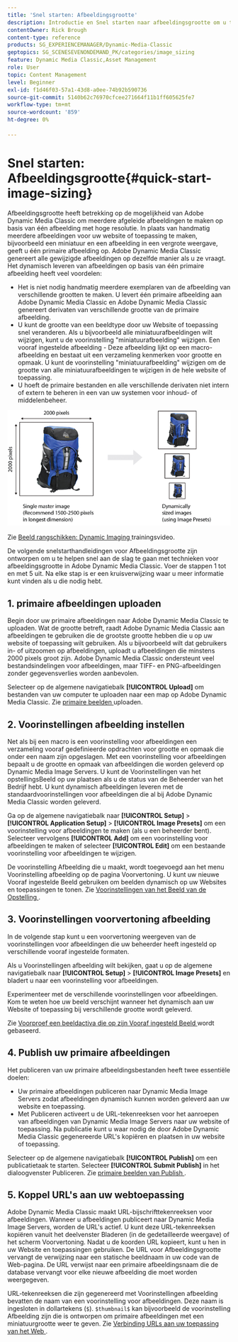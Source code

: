 ```yaml
---
title: 'Snel starten: Afbeeldingsgrootte'
description: Introductie en Snel starten naar afbeeldingsgrootte om u te helpen snel aan de slag te gaan met technieken voor afbeeldingsgrootte in Adobe Dynamic Media Classic.
contentOwner: Rick Brough
content-type: reference
products: SG_EXPERIENCEMANAGER/Dynamic-Media-Classic
geptopics: SG_SCENESEVENONDEMAND_PK/categories/image_sizing
feature: Dynamic Media Classic,Asset Management
role: User
topic: Content Management
level: Beginner
exl-id: f1d46f03-57a1-43d8-a0ee-74b92b590736
source-git-commit: 5140b62c76970cfcee271664f11b1ff605625fe7
workflow-type: tm+mt
source-wordcount: '859'
ht-degree: 0%

---
```


# Snel starten: Afbeeldingsgrootte{#quick-start-image-sizing}

Afbeeldingsgrootte heeft betrekking op de mogelijkheid van Adobe Dynamic Media Classic om meerdere afgeleide afbeeldingen te maken op basis van één afbeelding met hoge resolutie. In plaats van handmatig meerdere afbeeldingen voor uw website of toepassing te maken, bijvoorbeeld een miniatuur en een afbeelding in een vergrote weergave, geeft u één primaire afbeelding op. Adobe Dynamic Media Classic genereert alle gewijzigde afbeeldingen op dezelfde manier als u ze vraagt. Het dynamisch leveren van afbeeldingen op basis van één primaire afbeelding heeft veel voordelen:

* Het is niet nodig handmatig meerdere exemplaren van de afbeelding van verschillende grootten te maken. U levert één primaire afbeelding aan Adobe Dynamic Media Classic en Adobe Dynamic Media Classic genereert derivaten van verschillende grootte van de primaire afbeelding.
* U kunt de grootte van een beeldtype door uw Website of toepassing snel veranderen. Als u bijvoorbeeld alle miniatuurafbeeldingen wilt wijzigen, kunt u de voorinstelling &quot;miniatuurafbeelding&quot; wijzigen. Een vooraf ingestelde afbeelding - Deze afbeelding lijkt op een macro-afbeelding en bestaat uit een verzameling kenmerken voor grootte en opmaak. U kunt de voorinstelling &quot;miniatuurafbeelding&quot; wijzigen om de grootte van alle miniatuurafbeeldingen te wijzigen in de hele website of toepassing.
* U hoeft de primaire bestanden en alle verschillende derivaten niet intern of extern te beheren in een van uw systemen voor inhoud- of middelenbeheer.

![ u kunt veelvoudige afgeleide beelden bij verschillende grootte van het zelfde high-resolution primaire dossier tot stand brengen.](/help/using/assets/is_derivative_sizes_popup.png)

Zie [ Beeld rangschikken: Dynamic Imaging ](https://s7d5.scene7.com/s7viewers/html5/VideoViewer.html?videoserverurl=https://s7d5.scene7.com/is/content/&amp;emailurl=https://s7d5.scene7.com/s7/emailFriend&amp;serverUrl=https://s7d5.scene7.com/is/image/&amp;config=Scene7SharedAssets/Universal_HTML5_Video&amp;contenturl=https://s7d5.scene7.com/skins/&amp;asset=S7tutorials/557_Image%20Sizing_converted%20renamed_Dynamic%20Imaging-AVS) trainingsvideo.

De volgende snelstarthandleidingen voor Afbeeldingsgrootte zijn ontworpen om u te helpen snel aan de slag te gaan met technieken voor afbeeldingsgrootte in Adobe Dynamic Media Classic. Voer de stappen 1 tot en met 5 uit. Na elke stap is er een kruisverwijzing waar u meer informatie kunt vinden als u die nodig hebt.

## 1. primaire afbeeldingen uploaden

Begin door uw primaire afbeeldingen naar Adobe Dynamic Media Classic te uploaden. Wat de grootte betreft, raadt Adobe Dynamic Media Classic aan afbeeldingen te gebruiken die de grootste grootte hebben die u op uw website of toepassing wilt gebruiken. Als u bijvoorbeeld wilt dat gebruikers in- of uitzoomen op afbeeldingen, uploadt u afbeeldingen die minstens 2000 pixels groot zijn. Adobe Dynamic Media Classic ondersteunt veel bestandsindelingen voor afbeeldingen, maar TIFF- en PNG-afbeeldingen zonder gegevensverlies worden aanbevolen.

Selecteer op de algemene navigatiebalk **[!UICONTROL Upload]** om bestanden van uw computer te uploaden naar een map op Adobe Dynamic Media Classic. Zie [ primaire beelden ](uploading-master-images.md#uploading_master_images) uploaden.

## 2. Voorinstellingen afbeelding instellen

Net als bij een macro is een voorinstelling voor afbeeldingen een verzameling vooraf gedefinieerde opdrachten voor grootte en opmaak die onder een naam zijn opgeslagen. Met een voorinstelling voor afbeeldingen bepaalt u de grootte en opmaak van afbeeldingen die worden geleverd op Dynamic Media Image Servers. U kunt de Voorinstellingen van het opstellingsBeeld op uw plaatsen als u de status van de Beheerder van het Bedrijf hebt. U kunt dynamisch afbeeldingen leveren met de standaardvoorinstellingen voor afbeeldingen die al bij Adobe Dynamic Media Classic worden geleverd.

Ga op de algemene navigatiebalk naar **[!UICONTROL Setup]** > **[!UICONTROL Application Setup]** > **[!UICONTROL Image Presets]** om een voorinstelling voor afbeeldingen te maken (als u een beheerder bent). Selecteer vervolgens **[!UICONTROL Add]** om een voorinstelling voor afbeeldingen te maken of selecteer **[!UICONTROL Edit]** om een bestaande voorinstelling voor afbeeldingen te wijzigen.

De voorinstelling Afbeelding die u maakt, wordt toegevoegd aan het menu Voorinstelling afbeelding op de pagina Voorvertoning. U kunt uw nieuwe Vooraf ingestelde Beeld gebruiken om beelden dynamisch op uw Websites en toepassingen te tonen. Zie [ Voorinstellingen van het Beeld van de Opstelling ](setting-image-presets.md#setting_up_image_presets).

## 3. Voorinstellingen voorvertoning afbeelding

In de volgende stap kunt u een voorvertoning weergeven van de voorinstellingen voor afbeeldingen die uw beheerder heeft ingesteld op verschillende vooraf ingestelde formaten.

Als u Voorinstellingen afbeelding wilt bekijken, gaat u op de algemene navigatiebalk naar **[!UICONTROL Setup]** > **[!UICONTROL Image Presets]** en bladert u naar een voorinstelling voor afbeeldingen.

Experimenteer met de verschillende voorinstellingen voor afbeeldingen. Kom te weten hoe uw beeld verschijnt wanneer het dynamisch aan uw Website of toepassing bij verschillende grootte wordt geleverd.

Zie [ Voorproef een beeldactiva die op zijn Vooraf ingesteld Beeld ](previewing-asset.md#previewing_an_image_asset_based_on_its_image_preset) wordt gebaseerd.

## 4. Publish uw primaire afbeeldingen

Het publiceren van uw primaire afbeeldingsbestanden heeft twee essentiële doelen:

* Uw primaire afbeeldingen publiceren naar Dynamic Media Image Servers zodat afbeeldingen dynamisch kunnen worden geleverd aan uw website en toepassing.
* Met Publiceren activeert u de URL-tekenreeksen voor het aanroepen van afbeeldingen van Dynamic Media Image Servers naar uw website of toepassing. Na publicatie kunt u waar nodig de door Adobe Dynamic Media Classic gegenereerde URL&#39;s kopiëren en plaatsen in uw website of toepassing.

Selecteer op de algemene navigatiebalk **[!UICONTROL Publish]** om een publicatietaak te starten. Selecteer **[!UICONTROL Submit Publish]** in het dialoogvenster Publiceren. Zie [ primaire beelden van Publish ](publishing-master-images.md#publishing_master_images).

## 5. Koppel URL&#39;s aan uw webtoepassing

Adobe Dynamic Media Classic maakt URL-bijschrifttekenreeksen voor afbeeldingen. Wanneer u afbeeldingen publiceert naar Dynamic Media Image Servers, worden de URL&#39;s actief. U kunt deze URL-tekenreeksen kopiëren vanuit het deelvenster Bladeren (in de gedetailleerde weergave) of het scherm Voorvertoning. Nadat u de koorden URL kopieert, kunt u hen in uw Website en toepassingen gebruiken. De URL voor Afbeeldingsgrootte vervangt de verwijzing naar een statische beeldnaam in uw code van de Web-pagina. De URL verwijst naar een primaire afbeeldingsnaam die de database vervangt voor elke nieuwe afbeelding die moet worden weergegeven.

URL-tekenreeksen die zijn gegenereerd met Voorinstellingen afbeelding bevatten de naam van een voorinstelling voor afbeeldingen. Deze naam is ingesloten in dollartekens (`$`). `$thumbnail$` kan bijvoorbeeld de voorinstelling Afbeelding zijn die is ontworpen om primaire afbeeldingen met een miniatuurgrootte weer te geven. Zie [ Verbinding URLs aan uw toepassing van het Web ](linking-urls-web-application.md#linking_urls_to_your_web_application).

